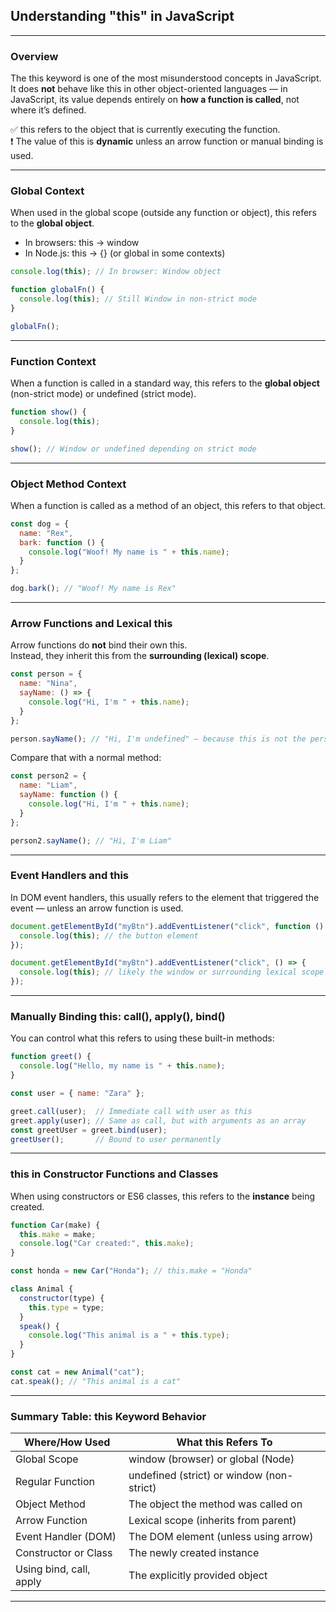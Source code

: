 ## Understanding "this" in JavaScript

---

### Overview

The this keyword is one of the most misunderstood concepts in JavaScript.  
It does **not** behave like this in other object-oriented languages — in JavaScript, its value depends entirely on **how a function is called**, not where it’s defined.

✅ this refers to the object that is currently executing the function.  
❗ The value of this is **dynamic** unless an arrow function or manual binding is used.

---

### Global Context

When used in the global scope (outside any function or object), this refers to the **global object**.

- In browsers: this → window  
- In Node.js: this → {} (or global in some contexts)

```javascript
console.log(this); // In browser: Window object

function globalFn() {
  console.log(this); // Still Window in non-strict mode
}

globalFn();
```

---

### Function Context

When a function is called in a standard way, this refers to the **global object** (non-strict mode) or undefined (strict mode).

```javascript
function show() {
  console.log(this);
}

show(); // Window or undefined depending on strict mode
```

---

### Object Method Context

When a function is called as a method of an object, this refers to that object.

```javascript
const dog = {
  name: "Rex",
  bark: function () {
    console.log("Woof! My name is " + this.name);
  }
};

dog.bark(); // "Woof! My name is Rex"
```

---

### Arrow Functions and Lexical this

Arrow functions do **not** bind their own this.  
Instead, they inherit this from the **surrounding (lexical) scope**.

```javascript
const person = {
  name: "Nina",
  sayName: () => {
    console.log("Hi, I'm " + this.name);
  }
};

person.sayName(); // "Hi, I'm undefined" — because this is not the person object
```

Compare that with a normal method:

```javascript
const person2 = {
  name: "Liam",
  sayName: function () {
    console.log("Hi, I'm " + this.name);
  }
};

person2.sayName(); // "Hi, I'm Liam"
```

---

### Event Handlers and this

In DOM event handlers, this usually refers to the element that triggered the event — unless an arrow function is used.

```javascript
document.getElementById("myBtn").addEventListener("click", function () {
  console.log(this); // the button element
});

document.getElementById("myBtn").addEventListener("click", () => {
  console.log(this); // likely the window or surrounding lexical scope
});
```
---

### Manually Binding this: call(), apply(), bind()

You can control what this refers to using these built-in methods:

```javascript
function greet() {
  console.log("Hello, my name is " + this.name);
}

const user = { name: "Zara" };

greet.call(user);  // Immediate call with user as this
greet.apply(user); // Same as call, but with arguments as an array
const greetUser = greet.bind(user);
greetUser();       // Bound to user permanently
```

---

### this in Constructor Functions and Classes

When using constructors or ES6 classes, this refers to the **instance** being created.

```javascript
function Car(make) {
  this.make = make;
  console.log("Car created:", this.make);
}

const honda = new Car("Honda"); // this.make = "Honda"

class Animal {
  constructor(type) {
    this.type = type;
  }
  speak() {
    console.log("This animal is a " + this.type);
  }
}

const cat = new Animal("cat");
cat.speak(); // "This animal is a cat"
```

---

### Summary Table: this Keyword Behavior

<table class="notesTable">
  <thead>
    <tr class="tableHeader">
      <th class="tableCellHeader">Where/How Used</th>
      <th class="tableCellHeader">What this Refers To</th>
    </tr>
  </thead>
  <tbody>
    <tr class="tableRow">
      <td class="tableCell">Global Scope</td>
      <td class="tableCell">window (browser) or global (Node)</td>
    </tr>
    <tr class="tableRow">
      <td class="tableCell">Regular Function</td>
      <td class="tableCell">undefined (strict) or window (non-strict)</td>
    </tr>
    <tr class="tableRow">
      <td class="tableCell">Object Method</td>
      <td class="tableCell">The object the method was called on</td>
    </tr>
    <tr class="tableRow">
      <td class="tableCell">Arrow Function</td>
      <td class="tableCell">Lexical scope (inherits from parent)</td>
    </tr>
    <tr class="tableRow">
      <td class="tableCell">Event Handler (DOM)</td>
      <td class="tableCell">The DOM element (unless using arrow)</td>
    </tr>
    <tr class="tableRow">
      <td class="tableCell">Constructor or Class</td>
      <td class="tableCell">The newly created instance</td>
    </tr>
    <tr class="tableRow">
      <td class="tableCell">Using bind, call, apply</td>
      <td class="tableCell">The explicitly provided object</td>
    </tr>
  </tbody>
</table>

---
